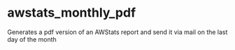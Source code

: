 # awstats_monthly_pdf
Generates a pdf version of an AWStats report and send it via mail on the last day of the month
